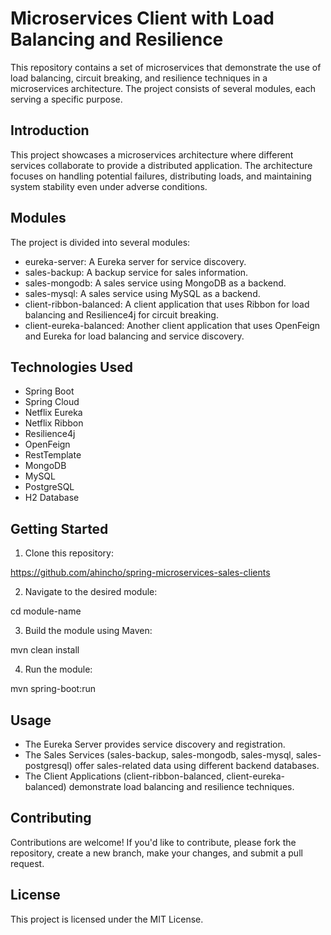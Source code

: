 # Microservices Client with Load Balancing and Resilience

This repository contains a set of microservices that demonstrate the use of load balancing, circuit breaking, and resilience techniques in a microservices architecture. The project consists of several modules, each serving a specific purpose.

## Introduction

This project showcases a microservices architecture where different services collaborate to provide a distributed application. The architecture focuses on handling potential failures, distributing loads, and maintaining system stability even under adverse conditions.

## Modules

The project is divided into several modules:

- eureka-server: A Eureka server for service discovery.
- sales-backup: A backup service for sales information.
- sales-mongodb: A sales service using MongoDB as a backend.
- sales-mysql: A sales service using MySQL as a backend.
- client-ribbon-balanced: A client application that uses Ribbon for load balancing and Resilience4j for circuit breaking.
- client-eureka-balanced: Another client application that uses OpenFeign and Eureka for load balancing and service discovery.

## Technologies Used

- Spring Boot
- Spring Cloud
- Netflix Eureka
- Netflix Ribbon
- Resilience4j
- OpenFeign
- RestTemplate
- MongoDB
- MySQL
- PostgreSQL
- H2 Database

## Getting Started

1. Clone this repository:

https://github.com/ahincho/spring-microservices-sales-clients

2. Navigate to the desired module:

cd module-name

3. Build the module using Maven:

mvn clean install

4. Run the module:

mvn spring-boot:run

## Usage

- The Eureka Server provides service discovery and registration.
- The Sales Services (sales-backup, sales-mongodb, sales-mysql, sales-postgresql) offer sales-related data using different backend databases.
- The Client Applications (client-ribbon-balanced, client-eureka-balanced) demonstrate load balancing and resilience techniques.

## Contributing

Contributions are welcome! If you'd like to contribute, please fork the repository, create a new branch, make your changes, and submit a pull request.

## License

This project is licensed under the MIT License.
